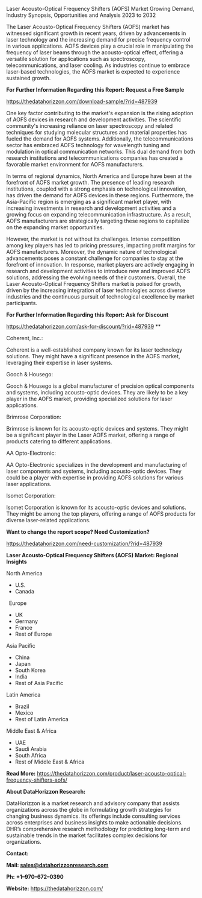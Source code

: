 ﻿Laser Acousto-Optical Frequency Shifters (AOFS) Market Growing Demand, Industry Synopsis, Opportunities and Analysis 2023 to 2032

The Laser Acousto-Optical Frequency Shifters (AOFS) market has witnessed significant growth in recent years, driven by advancements in laser technology and the increasing demand for precise frequency control in various applications. AOFS devices play a crucial role in manipulating the frequency of laser beams through the acousto-optical effect, offering a versatile solution for applications such as spectroscopy, telecommunications, and laser cooling. As industries continue to embrace laser-based technologies, the AOFS market is expected to experience sustained growth.

**For Further Information Regarding this Report: Request a Free Sample**	

<https://thedatahorizzon.com/download-sample/?rid=487939>

One key factor contributing to the market's expansion is the rising adoption of AOFS devices in research and development activities. The scientific community's increasing reliance on laser spectroscopy and related techniques for studying molecular structures and material properties has fueled the demand for AOFS systems. Additionally, the telecommunications sector has embraced AOFS technology for wavelength tuning and modulation in optical communication networks. This dual demand from both research institutions and telecommunications companies has created a favorable market environment for AOFS manufacturers.

In terms of regional dynamics, North America and Europe have been at the forefront of AOFS market growth. The presence of leading research institutions, coupled with a strong emphasis on technological innovation, has driven the demand for AOFS devices in these regions. Furthermore, the Asia-Pacific region is emerging as a significant market player, with increasing investments in research and development activities and a growing focus on expanding telecommunication infrastructure. As a result, AOFS manufacturers are strategically targeting these regions to capitalize on the expanding market opportunities.

However, the market is not without its challenges. Intense competition among key players has led to pricing pressures, impacting profit margins for AOFS manufacturers. Moreover, the dynamic nature of technological advancements poses a constant challenge for companies to stay at the forefront of innovation. In response, market players are actively engaging in research and development activities to introduce new and improved AOFS solutions, addressing the evolving needs of their customers. Overall, the Laser Acousto-Optical Frequency Shifters market is poised for growth, driven by the increasing integration of laser technologies across diverse industries and the continuous pursuit of technological excellence by market participants.

**For Further Information Regarding this Report: Ask for Discount**

<https://thedatahorizzon.com/ask-for-discount/?rid=487939>
**


Coherent, Inc.:

Coherent is a well-established company known for its laser technology solutions. They might have a significant presence in the AOFS market, leveraging their expertise in laser systems.

Gooch & Housego:

Gooch & Housego is a global manufacturer of precision optical components and systems, including acousto-optic devices. They are likely to be a key player in the AOFS market, providing specialized solutions for laser applications.

Brimrose Corporation:

Brimrose is known for its acousto-optic devices and systems. They might be a significant player in the Laser AOFS market, offering a range of products catering to different applications.

AA Opto-Electronic:

AA Opto-Electronic specializes in the development and manufacturing of laser components and systems, including acousto-optic devices. They could be a player with expertise in providing AOFS solutions for various laser applications.

Isomet Corporation:

Isomet Corporation is known for its acousto-optic devices and solutions. They might be among the top players, offering a range of AOFS products for diverse laser-related applications.

**Want to change the report scope? Need Customization?**

<https://thedatahorizzon.com/need-customization/?rid=487939>

**Laser Acousto-Optical Frequency Shifters (AOFS) Market: Regional Insights**

North America

- U.S.
- Canada

` `Europe

- UK
- Germany
- France
- Rest of Europe

Asia Pacific	

- China
- Japan
- South Korea
- India
- Rest of Asia Pacific

Latin America

- Brazil
- Mexico
- Rest of Latin America

Middle East & Africa

- UAE
- Saudi Arabia
- South Africa
- Rest of Middle East & Africa

**Read More:** <https://thedatahorizzon.com/product/laser-acousto-optical-frequency-shifters-aofs/>

**About DataHorizzon Research:**

DataHorizzon is a market research and advisory company that assists organizations across the globe in formulating growth strategies for changing business dynamics. Its offerings include consulting services across enterprises and business insights to make actionable decisions. DHR’s comprehensive research methodology for predicting long-term and sustainable trends in the market facilitates complex decisions for organizations.

**Contact:**

**Mail: <sales@datahorizzonresearch.com>**

**Ph:** **+1–970–672–0390**

**Website:** <https://thedatahorizzon.com/>
